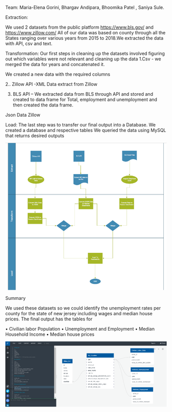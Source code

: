 Team:
Maria-Elena Gorini, Bhargav Andipara, Bhoomika Patel , Saniya Sule.

Extraction:

We used 2 datasets from the public platform 
https://www.bls.gov/ and https://www.zillow.com/
All of our data was based on county through all the States ranging over various years from 2015 to 2018.We extracted the data with API, csv and text.


Transformation:
Our first steps in cleaning up the datasets involved figuring out which variables were not relevant and cleaning up the data 
1.Csv - we merged the data for years and concatenated it.

We created a new data with the required columns 

2.. Zillow API -XML Data extract from Zillow

3. BLS API – We extracted data from BLS through API and stored and created to data frame for Total, employment and unemployment and then created the data frame.  

Json Data Zillow

Load:
The last step was to transfer our final output into a Database. We created a database and respective tables 
We queried the data using MySQL that returns desired outputs 

![](/Images/flowchart.PNG)


Summary

We used these datasets so we could identify the unemployment rates per county for the state of new jersey including wages and median house prices. The final output has the tables for 

•	Civilian labor Population
•	Unemployment and Employment 
•	Median Household Income
•	Median house prices

![](/Images/DBDimage.PNG)



